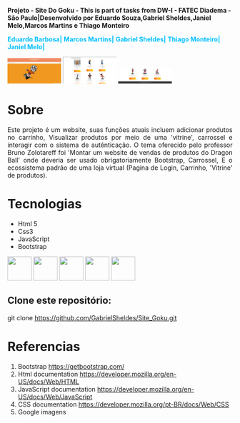 **Projeto - Site Do Goku - This is part of tasks from DW-I - FATEC Diadema - São Paulo|Desenvolvido por Eduardo Souza,Gabriel Sheldes,Janiel Melo,Marcos Martins e Thiago Monteiro**

<b style="color:#00BFFF">Eduardo Barbosa|</b>
<b style="color:#00BFFF"> Marcos Martins|</b>
<b style="color:#00BFFF">Gabriel Sheldes|</b>
<b style="color:#00BFFF">Thiago Monteiro|</b>
<b style="color:#00BFFF">Janiel Melo|</b>


<img src="/img/Print-Tela home.png" width="120">
<img src="./img/Print-Tela home2.png" width="120">
<img src="./img/Print-Tela home3.png" width="120">





# Sobre
<p align='justify'>
Este projeto é um  website, suas funções atuais incluem adicionar produtos  no carrinho, Visualizar produtos por meio de uma 'vitrine', carrossel e interagir com o sistema de autênticação. 
O tema oferecido pelo professor Bruno Zolotareff foi 'Montar um website de vendas de produtos do Dragon Ball' onde deveria ser  
usado obrigatoriamente Bootstrap, Carrossel, E o ecossistema padrão de uma loja virtual (Pagina de Login, Carrinho, 'Vitrine' de  
produtos).
</p>

# Tecnologias 
- Html 5
- Css3
- JavaScript
- Bootstrap
<div display="inline">
<img width="54px" height="54px"  src="https://cdn.jsdelivr.net/gh/devicons/devicon@latest/icons/html5/html5-original.svg" />   
<img width="54px" height="54px"  src="https://cdn.jsdelivr.net/gh/devicons/devicon@latest/icons/css3/css3-original.svg" />
<img width="54px" height="54px"  src="https://cdn.jsdelivr.net/gh/devicons/devicon@latest/icons/bootstrap/bootstrap-original.svg" />     
<img width="54px" height="54px"  src="https://cdn.jsdelivr.net/gh/devicons/devicon@latest/icons/json/json-original.svg" />       
<img width="54px" height="54px"  src="https://cdn.jsdelivr.net/gh/devicons/devicon@latest/icons/javascript/javascript-original.svg" />    
<div> 


<p align='justify'>
  
## Clone este repositório:
git clone https://github.com/GabrielSheldes/Site_Goku.git
  
# Referencias 
1. Bootstrap https://getbootstrap.com/
2. Html documentation https://developer.mozilla.org/en-US/docs/Web/HTML
3. JavaScript documentation https://developer.mozilla.org/en-US/docs/Web/JavaScript
4. CSS documentation https://developer.mozilla.org/pt-BR/docs/Web/CSS
5. Google imagens 

